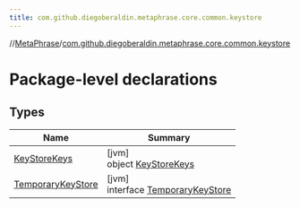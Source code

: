 ```yaml
---
title: com.github.diegoberaldin.metaphrase.core.common.keystore
---
```

//[MetaPhrase](../../index.html)/[com.github.diegoberaldin.metaphrase.core.common.keystore](index.html)



# Package-level declarations



## Types


| Name | Summary |
|---|---|
| [KeyStoreKeys](-key-store-keys/index.html) | [jvm]<br>object [KeyStoreKeys](-key-store-keys/index.html) |
| [TemporaryKeyStore](-temporary-key-store/index.html) | [jvm]<br>interface [TemporaryKeyStore](-temporary-key-store/index.html) |

